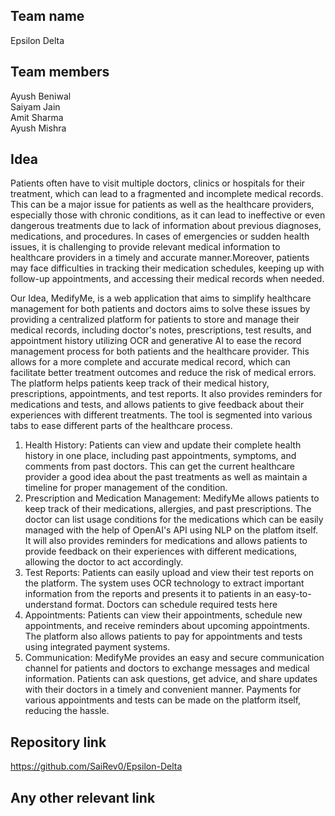 ## Team name
Epsilon Delta
## Team members
Ayush Beniwal <br>
Saiyam Jain <br>
Amit Sharma <br>
Ayush Mishra <br>
## Idea
Patients often have to visit multiple doctors, clinics or hospitals for their treatment, which can lead to a fragmented and incomplete medical records. This can be a major issue for patients as well as the healthcare providers, especially those with chronic conditions, as it can lead to ineffective or even dangerous treatments due to lack of information about previous diagnoses, medications, and procedures. In cases of emergencies or sudden health issues,  it is challenging to provide relevant medical information to healthcare providers in a timely and accurate manner.Moreover, patients may face difficulties in tracking their medication schedules, keeping up with follow-up appointments, and accessing their medical records when needed. 

Our Idea, MedifyMe, is a web application that aims to simplify healthcare management for both patients and doctors aims to solve these issues by providing a centralized platform for patients to store and manage their medical records, including doctor's notes, prescriptions, test results, and appointment history utilizing OCR and generative AI to ease the record management process for both patients and the healthcare provider. This allows for a more complete and accurate medical record, which can facilitate better treatment outcomes and reduce the risk of medical errors. The platform helps patients keep track of their medical history, prescriptions, appointments, and test reports. It also provides reminders for medications and tests, and allows patients to give feedback about their experiences with different treatments. The tool is segmented into various tabs to ease different parts of the healthcare process. 
<ol>
<li>Health History: Patients can view and update their complete health history in one place, including past appointments, symptoms, and comments from past doctors. This can get the current healthcare provider a good idea about the past treatments as well as maintain a timeline for proper management of the condition.</li>

<li>Prescription and Medication Management: MedifyMe allows patients to keep track of their medications, allergies, and past prescriptions. The doctor can list usage conditions for the medications which can be easily managed with the help of OpenAI's API using NLP on the platfom itself. It will also provides reminders for medications and allows patients to provide feedback on their experiences with different medications, allowing the doctor to act accordingly. </li>

<li>Test Reports: Patients can easily upload and view their test reports on the platform. The system uses OCR technology to extract important information from the reports and presents it to patients in an easy-to-understand format. Doctors can schedule required tests here</li>

<li>Appointments: Patients can view their appointments, schedule new appointments, and receive reminders about upcoming appointments. The platform also allows patients to pay for appointments and tests using integrated payment systems.</li>

<li>Communication: MedifyMe provides an easy and secure communication channel for patients and doctors to exchange messages and medical information. Patients can ask questions, get advice, and share updates with their doctors in a timely and convenient manner. Payments for various appointments and tests can be made on the platform itself, reducing the hassle.</li>
</ol>

## Repository link
https://github.com/SaiRev0/Epsilon-Delta

## Any other relevant link


